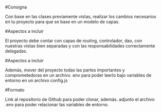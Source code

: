 #Consigna

Con base en las clases previamente vistas, realizar los cambios necesarios en tu proyecto para que se base en un modelo de capas.

#Aspectos a incluir

El proyecto debe contar con capas de routing, controlador, dao, con nuestras vistas bien separadas y con las responsabilidades correctamente delegadas.

#Aspectos a incluir

Además, mover del proyecto todas las partes importantes y comprometedoras en un archivo .env para poder leerlo bajo variables de entorno en un archivo config.js

#Formato

Link al repositorio de Github para poder clonar, además. adjunto el archivo .env para poder relacionar las variables de entorno.
